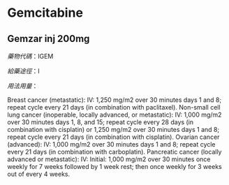 # Gemcitabine

## Gemzar inj 200mg

*藥物代碼*：IGEM

*給藥途徑*：I

*用法用量*：

Breast cancer (metastatic): IV: 1,250 mg/m2 over 30 minutes days 1 and 8; repeat cycle every 21 days (in combination with paclitaxel). Non-small cell lung cancer (inoperable, locally advanced, or metastatic): IV: 1,000 mg/m2 over 30 minutes days 1, 8, and 15; repeat cycle every 28 days (in combination with cisplatin) or 1,250 mg/m2 over 30 minutes days 1 and 8; repeat cycle every 21 days (in combination with cisplatin). Ovarian cancer (advanced): IV: 1,000 mg/m2 over 30 minutes days 1 and 8; repeat cycle every 21 days (in combination with carboplatin). Pancreatic cancer (locally advanced or metastatic): IV: Initial: 1,000 mg/m2 over 30 minutes once weekly for 7 weeks followed by 1 week rest; then once weekly for 3 weeks out of every 4 weeks.

